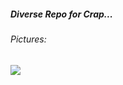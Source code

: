 ##### Diverse Repo for Crap...

###### Pictures:
![](https://github.com/Ramalama2/Voron-2-Mods/raw/main/Diverse/Gucci_Screw-Wight.jpg)